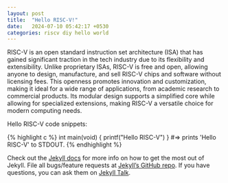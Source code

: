 ```yaml
---
layout: post
title:  "Hello RISC-V!"
date:   2024-07-10 05:42:17 +0530
categories: riscv diy hello world
---
```

RISC-V is an open standard instruction set architecture (ISA) that has gained significant traction in the tech industry due to its flexibility and extensibility. Unlike proprietary ISAs, RISC-V is free and open, allowing anyone to design, manufacture, and sell RISC-V chips and software without licensing fees. This openness promotes innovation and customization, making it ideal for a wide range of applications, from academic research to commercial products. Its modular design supports a simplified core while allowing for specialized extensions, making RISC-V a versatile choice for modern computing needs.

Hello RISC-V code snippets:

{% highlight c %}
int main(void)
{
printf("Hello RISC-V")
}
#=> prints 'Hello RISC-V' to STDOUT.
{% endhighlight %}

Check out the [Jekyll docs][jekyll-docs] for more info on how to get the most out of Jekyll. File all bugs/feature requests at [Jekyll’s GitHub repo][jekyll-gh]. If you have questions, you can ask them on [Jekyll Talk][jekyll-talk].

[jekyll-docs]: https://jekyllrb.com/docs/home
[jekyll-gh]:   https://github.com/jekyll/jekyll
[jekyll-talk]: https://talk.jekyllrb.com/
